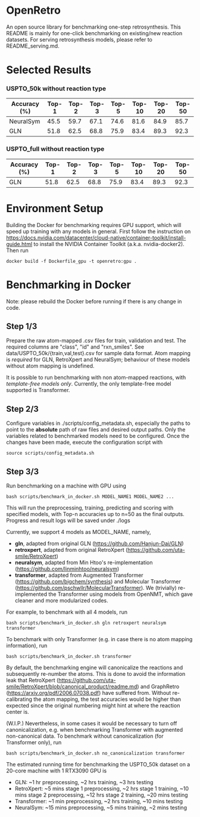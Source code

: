 # OpenRetro
An open source library for benchmarking one-step retrosynthesis.
This README is mainly for one-click benchmarking on existing/new reaction datasets.
For serving retrosynthesis models, please refer to README_serving.md.

# Selected Results
### USPTO_50k without reaction type
| Accuracy (%) | Top-1 | Top-2 | Top-3 | Top-5 | Top-10 | Top-20 | Top-50 |
|--------------|-------|-------|-------|-------|--------|--------|--------|
| NeuralSym    | 45.5  | 59.7  | 67.1  | 74.6  | 81.6   | 84.9   | 85.7   |
| GLN          | 51.8  | 62.5  | 68.8  | 75.9  | 83.4   | 89.3   | 92.3   |

### USPTO_full without reaction type
| Accuracy (%) | Top-1  | Top-2 | Top-3 | Top-5 | Top-10 | Top-20 | Top-50 |
|--------------|--------|-------|-------|-------|--------|--------|--------|
| GLN          | 51.8   | 62.5  | 68.8  | 75.9  | 83.4   | 89.3   | 92.3   |

# Environment Setup
Building the Docker for benchmarking requires GPU support,
which will speed up training with any models in general.
First follow the instruction on https://docs.nvidia.com/datacenter/cloud-native/container-toolkit/install-guide.html
to install the NVIDIA Container Toolkit (a.k.a. nvidia-docker2). Then run
```    
docker build -f Dockerfile_gpu -t openretro:gpu .
```

# Benchmarking in Docker
Note: please rebuild the Docker before running if there is any change in code.

## Step 1/3
Prepare the raw atom-mapped .csv files for train, validation and test.
The required columns are "class", "id" and "rxn_smiles".
See data/USPTO_50k/{train,val,test}.csv for sample data format.
Atom mapping is *required* for GLN, RetroXpert and NeuralSym;
behaviour of these models without atom mapping is undefined.

It is possible to run benchmarking with non atom-mapped reactions, with *template-free models only*.
Currently, the only template-free model supported is Transformer.

## Step 2/3
Configure variables in ./scripts/config_metadata.sh, especially the paths to point to the <b>absolute</b> path of 
raw files and desired output paths. Only the variables related to benchmarked models need to be configured. 
Once the changes have been made, execute the configuration script with
```
source scripts/config_metadata.sh
```

## Step 3/3
Run benchmarking on a machine with GPU using
```
bash scripts/benchmark_in_docker.sh MODEL_NAME1 MODEL_NAME2 ...
```

This will run the preprocessing, training, predicting and scoring with specified models,
with Top-n accuracies up to n=50 as the final outputs.
Progress and result logs will be saved under ./logs 

Currently, we support 4 models as MODEL_NAME, namely,
* <b>gln</b>, adapted from original GLN (https://github.com/Hanjun-Dai/GLN)
* <b>retroxpert</b>, adapted from original RetroXpert (https://github.com/uta-smile/RetroXpert)
* <b>neuralsym</b>, adapted from Min Htoo's re-implementation (https://github.com/linminhtoo/neuralsym)
* <b>transformer</b>, adapted from Augmented Transformer (https://github.com/bigchem/synthesis)
  and Molecular Transformer (https://github.com/pschwllr/MolecularTransformer).
  We (trivially) re-implemented the Transformer using models from OpenNMT, which gave cleaner and more modularized codes. 
  
For example, to benchmark with all 4 models, run
```
bash scripts/benchmark_in_docker.sh gln retroxpert neuralsym transformer
```

To benchmark with only Transformer (e.g. in case there is no atom mapping information), run
```
bash scripts/benchmark_in_docker.sh transformer
```

By default, the benchmarking engine will canonicalize the reactions and subsequently re-number the atoms.
This is done to avoid the information leak that RetroXpert (https://github.com/uta-smile/RetroXpert/blob/canonical_product/readme.md)
and GraphRetro (https://arxiv.org/pdf/2006.07038.pdf) have suffered from.
Without re-calibrating the atom mapping, the test accuracies would be higher than expected
since the original numbering might hint at where the reaction center is.

(W.I.P.) Nevertheless, in some cases it would be necessary to turn off canonicalization,
e.g. when benchmarking Transformer with augmented non-canonical data.
To benchmark without canonicalization (for Transformer only), run
```
bash scripts/benchmark_in_docker.sh no_canonicalization transformer
```

The estimated running time for benchmarking the USPTO_50k dataset on a 20-core machine with 1 RTX3090 GPU is
* GLN:
  ~1 hr preprocessing, ~2 hrs training, ~3 hrs testing
* RetroXpert:
  ~5 mins stage 1 preprocessing, ~2 hrs stage 1 training,
  ~10 mins stage 2 preprocessing, ~12 hrs stage 2 training, ~20 mins testing
* Transformer:
  ~1 min preprocessing, ~2 hrs training, ~10 mins testing
* NeuralSym:
  ~15 mins preprocessing, ~5 mins training, ~2 mins testing
